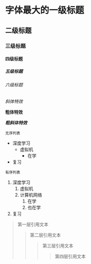 # 字体最大的一级标题

## 二级标题

### 三级标题

#### 四级标题

##### 五级标题

###### 六级标题

*斜体特效*

**粗体特效**

***粗斜体特效***

`无序列表`
* 深度学习
	* 虚拟机
		* 在学
* 复习

`有序列表`
1. 深度学习
	1. 虚拟机
	2. 计算机网络
		1. 在学
		2. 也在学
2. 复习

> 第一层引用文本
>> 第二层引用文本
>>> 第三层引用文本
>>>> 第四层引用文本


